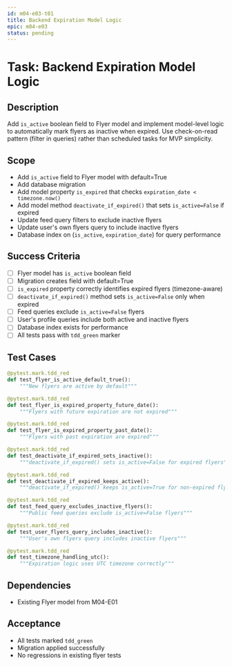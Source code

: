 ```yaml
---
id: m04-e03-t01
title: Backend Expiration Model Logic
epic: m04-e03
status: pending
---
```


# Task: Backend Expiration Model Logic

## Description
Add `is_active` boolean field to Flyer model and implement model-level logic to automatically mark flyers as inactive when expired. Use check-on-read pattern (filter in queries) rather than scheduled tasks for MVP simplicity.

## Scope
- Add `is_active` field to Flyer model with default=True
- Add database migration
- Add model property `is_expired` that checks `expiration_date < timezone.now()`
- Add model method `deactivate_if_expired()` that sets `is_active=False` if expired
- Update feed query filters to exclude inactive flyers
- Update user's own flyers query to include inactive flyers
- Database index on (`is_active`, `expiration_date`) for query performance

## Success Criteria
- [ ] Flyer model has `is_active` boolean field
- [ ] Migration creates field with default=True
- [ ] `is_expired` property correctly identifies expired flyers (timezone-aware)
- [ ] `deactivate_if_expired()` method sets `is_active=False` only when expired
- [ ] Feed queries exclude `is_active=False` flyers
- [ ] User's profile queries include both active and inactive flyers
- [ ] Database index exists for performance
- [ ] All tests pass with `tdd_green` marker

## Test Cases
```python
@pytest.mark.tdd_red
def test_flyer_is_active_default_true():
    """New flyers are active by default"""

@pytest.mark.tdd_red
def test_flyer_is_expired_property_future_date():
    """Flyers with future expiration are not expired"""

@pytest.mark.tdd_red
def test_flyer_is_expired_property_past_date():
    """Flyers with past expiration are expired"""

@pytest.mark.tdd_red
def test_deactivate_if_expired_sets_inactive():
    """deactivate_if_expired() sets is_active=False for expired flyers"""

@pytest.mark.tdd_red
def test_deactivate_if_expired_keeps_active():
    """deactivate_if_expired() keeps is_active=True for non-expired flyers"""

@pytest.mark.tdd_red
def test_feed_query_excludes_inactive_flyers():
    """Public feed queries exclude is_active=False flyers"""

@pytest.mark.tdd_red
def test_user_flyers_query_includes_inactive():
    """User's own flyers query includes inactive flyers"""

@pytest.mark.tdd_red
def test_timezone_handling_utc():
    """Expiration logic uses UTC timezone correctly"""
```

## Dependencies
- Existing Flyer model from M04-E01

## Acceptance
- All tests marked `tdd_green`
- Migration applied successfully
- No regressions in existing flyer tests
